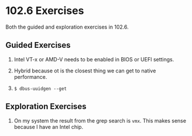 # 102.6 Exercises

Both the guided and exploration exercises in 102.6.

## Guided Exercises

1. Intel VT-x or AMD-V needs to be enabled in BIOS or UEFI settings. 

2. Hybrid because ot is the closest thing we can get to native performance. 

3. `$ dbus-uuidgen --get`

## Exploration Exercises

1. On my system the result from the grep search is `vmx`. This makes sense because I have an Intel chip. 